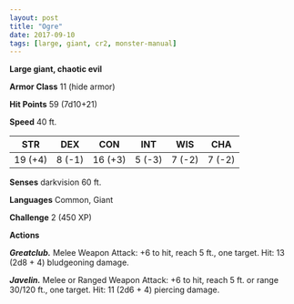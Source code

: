```yaml
---
layout: post
title: "Ogre"
date: 2017-09-10
tags: [large, giant, cr2, monster-manual]
---
```


**Large giant, chaotic evil**

**Armor Class** 11 (hide armor)

**Hit Points** 59 (7d10+21)

**Speed** 40 ft.

|   STR   |   DEX   |   CON   |   INT   |   WIS   |   CHA   |
|:-----:|:-----:|:-----:|:-----:|:-----:|:-----:|
| 19 (+4) | 8 (-1) | 16 (+3) | 5 (-3) | 7 (-2) | 7 (-2) |

**Senses** darkvision 60 ft.

**Languages** Common, Giant

**Challenge** 2 (450 XP)

**Actions**

***Greatclub.*** Melee Weapon Attack: +6 to hit, reach 5 ft., one target. Hit: 13 (2d8 + 4) bludgeoning damage.

***Javelin.*** Melee or Ranged Weapon Attack: +6 to hit, reach 5 ft. or range 30/120 ft., one target. Hit: 11 (2d6 + 4) piercing damage.

